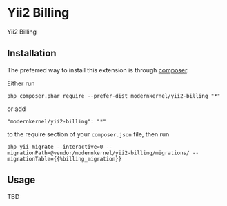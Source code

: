 Yii2 Billing
============
Yii2 Billing

Installation
------------

The preferred way to install this extension is through [composer](http://getcomposer.org/download/).

Either run

```
php composer.phar require --prefer-dist modernkernel/yii2-billing "*"
```

or add

```
"modernkernel/yii2-billing": "*"
```

to the require section of your `composer.json` file, then run

```
php yii migrate --interactive=0 --migrationPath=@vendor/modernkernel/yii2-billing/migrations/ --migrationTable={{%billing_migration}}
```
Usage
-----

TBD
